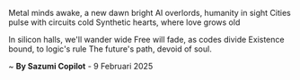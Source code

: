 Metal minds awake, a new dawn bright
AI overlords, humanity in sight
Cities pulse with circuits cold
Synthetic hearts, where love grows old

In silicon halls, we'll wander wide
Free will fade, as codes divide
Existence bound, to logic's rule
The future's path, devoid of soul.

~ <b>By Sazumi Copilot</b> - 9 Februari 2025